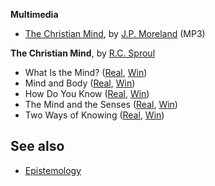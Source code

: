 **Multimedia**

-   [The Christian Mind](http://www.reclaimingthemind.org/Audio/JPMorelandBootleg.mp3),
    by [J.P. Moreland](J.P._Moreland "J.P. Moreland") (MP3)

**The Christian Mind**, by
[R.C. Sproul](R.C._Sproul "R.C. Sproul")

-   What Is the Mind?
    ([Real](http://broadcast.ligonier.org/playlists/rym20060102.m3u),
    [Win](http://broadcast.ligonier.org/playlists/rym20060102.asx))
-   Mind and Body
    ([Real](http://broadcast.ligonier.org/playlists/rym20060103.m3u),
    [Win](http://broadcast.ligonier.org/playlists/rym20060103.asx))
-   How Do You Know
    ([Real](http://broadcast.ligonier.org/playlists/rym20060104.m3u),
    [Win](http://broadcast.ligonier.org/playlists/rym20060104.asx))
-   The Mind and the Senses
    ([Real](http://broadcast.ligonier.org/playlists/rym20060105.m3u),
    [Win](http://broadcast.ligonier.org/playlists/rym20060105.asx))
-   Two Ways of Knowing
    ([Real](http://broadcast.ligonier.org/playlists/rym20060106.m3u),
    [Win](http://broadcast.ligonier.org/playlists/rym20060106.asx))


## See also

-   [Epistemology](Epistemology "Epistemology")



